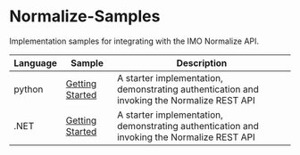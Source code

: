 # Normalize-Samples
Implementation samples for integrating with the IMO Normalize API.

| Language | Sample | Description |
| ---------| ------ | ----------- |
| python | [Getting Started](./net/IMO.NormalizeSearch.SDK/readme.md) | A starter implementation, demonstrating authentication and invoking the Normalize REST API |
| .NET | [Getting Started](./python/normalizeapiclient/readme.md) | A starter implementation, demonstrating authentication and invoking the Normalize REST API 
